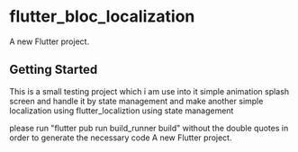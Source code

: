 # flutter_bloc_localization

A new Flutter project.

## Getting Started

This is a small testing project which i am use into it simple animation splash screen and handle it by state management and make another simple localization using flutter_localiztion using state management 

please run "flutter pub run build_runner build" without the double quotes in order to generate the necessary code A new Flutter project.

